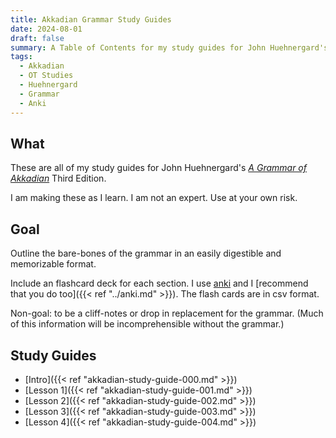 ```yaml
---
title: Akkadian Grammar Study Guides
date: 2024-08-01
draft: false
summary: A Table of Contents for my study guides for John Huehnergard's Akkadian Grammar.
tags:
  - Akkadian
  - OT Studies
  - Huehnergard
  - Grammar
  - Anki
---
```


## What

These are all of my study guides for John Huehnergard's *[A Grammar of Akkadian](https://www.academia.edu/234697/2013_Key_to_A_Grammar_of_Akkadian_3rd_edition_)* Third Edition.

I am making these as I learn. I am not an expert. Use at your own risk.

## Goal

Outline the bare-bones of the grammar in an easily digestible and memorizable format.

Include an flashcard deck for each section. I use [anki](https://apps.ankiweb.net) and I [recommend that you do too]({{< ref "../anki.md" >}}). The flash cards are in csv format.

Non-goal: to be a cliff-notes or drop in replacement for the grammar. (Much of this information will be incomprehensible without the grammar.)

## Study Guides 

- [Intro]({{< ref "akkadian-study-guide-000.md" >}}) 
- [Lesson 1]({{< ref "akkadian-study-guide-001.md" >}})
- [Lesson 2]({{< ref "akkadian-study-guide-002.md" >}}) 
- [Lesson 3]({{< ref "akkadian-study-guide-003.md" >}}) 
- [Lesson 4]({{< ref "akkadian-study-guide-004.md" >}})

